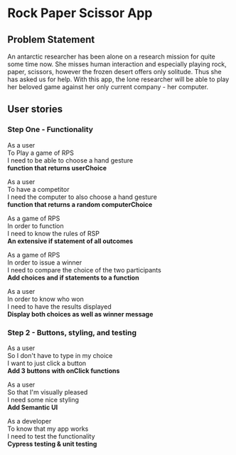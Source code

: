 # Rock Paper Scissor App

## Problem Statement

An antarctic researcher has been alone on a research mission for quite some time now. She misses human interaction and especially playing rock, paper, scissors, however the frozen desert offers only solitude. Thus she has asked us for help.
With this app, the lone researcher will be able to play her beloved game against her only current company - her computer. 

## User stories

### Step One - Functionality 
As a user  
To Play a game of RPS  
I need to be able to choose a hand gesture  
**function that returns userChoice**

As a user  
To have a competitor  
I need the computer to also choose a hand gesture  
**function that returns a random computerChoice**

As a game of RPS  
In order to function  
I need to know the rules of RSP  
**An extensive if statement of all outcomes**

As a game of RPS  
In order to issue a winner  
I need to compare the choice of the two participants  
**Add choices and if statements to a function**

As a user  
In order to know who won  
I need to have the results displayed  
**Display both choices as well as winner message**

### Step 2 - Buttons, styling, and testing

As a user  
So I don't have to type in my choice  
I want to just click a button  
**Add 3 buttons with onClick functions**

As a user  
So that I'm visually pleased  
I need some nice styling  
**Add Semantic UI**

As a developer  
To know that my app works  
I need to test the functionality  
**Cypress testing & unit testing**